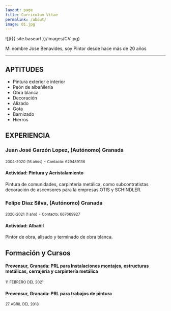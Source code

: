 ```yaml
---
layout: page
title: Curriculum Vitae
permalink: /about/
image: 01.jpg
---
```


![]({{ site.baseurl }}/images/CV.jpg)

Mi nombre Jose Benavides, soy Pintor desde hace más de 20 años

***

##  APTITUDES
* Pintura exterior e interior
* Peón de albañilería
* Obra blanca
* Decoración
* Alizado
* Gota
* Barnizado
* Hierros

##  EXPERIENCIA 

### Juan José Garzón Lopez, (Autónomo) Granada
<small>2004-2020 (16 años)</small> - <small>Contacto: 629489136</small>

#### Actividad: Pintura y Acristalamiento
Pintura de comunidades, carpintería metálica, como subcontratistas decoración de ascensores para la empresas OTIS y SCHINDLER.

### Felipe Diaz Silva, (Autónomo) Granada
<small>2020-2021 (1 año)</small> - <small>Contacto: 667669927</small>

#### Actividad: Albañil
Pintor de obra, alisado y terminado de obra blanca.

## Formación y Cursos

#### Prevensur, Granada: PRL para Instalaciones montajes, estructuras metálicas, cerrajería y carpintería metálica
<small>11 FEBRERO DEL 2021</small>

#### Prevensur, Granada: PRL para trabajos de pintura
<small>27 ABRIL DEL 2018 </small>

